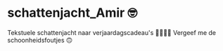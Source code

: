 # schattenjacht_Amir 🤓
Tekstuele schattenjacht naar verjaardagscadeau's 🔎🎁🎁🎁
Vergeef me de schoonheidsfoutjes 🙃
